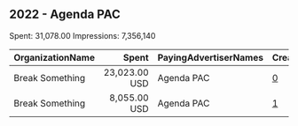 ## 2022 - Agenda PAC 
Spent: 31,078.00
Impressions: 7,356,140

|OrganizationName|Spent|PayingAdvertiserNames|CreativeUrls|Impressions|Genders|AgeBrackets|CountryCodes|BillingAddresses|CandidateBallotInformation|
|:---|---:|:---|:---|---:|:---|:---|:---|:---|:---|
|Break Something|23,023.00 USD|Agenda PAC|[0](https://www.snap.com/political-ads/asset/922cfcffb42fd51cf6f7e2fe6b431aec7a8f6db853ce6dda4d5cfe3cf12433e4?mediaType=mp4)|6,934,455||18+|united states|"1768 Columbia Road NW #3,Washington,20009,US"|Pennsylvania Election Day 2022|
|Break Something|8,055.00 USD|Agenda PAC|[1](https://www.snap.com/political-ads/asset/68bbf8fface162a748f7bd2227f08963a3d2ad33b6317fa4687ac4ae13e2e9d9?mediaType=mp4)|421,685||18+|united states|"1768 Columbia Road NW #3,Washington,20009,US"|Pennsylvania Election Day 2022|
